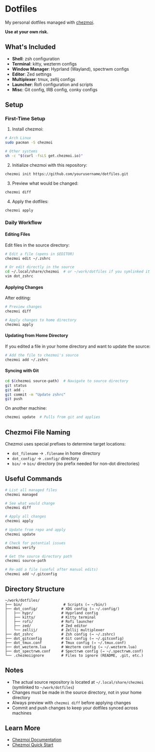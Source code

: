 # Dotfiles

My personal dotfiles managed with [chezmoi](https://www.chezmoi.io/).

**Use at your own risk.**

## What's Included

- **Shell**: zsh configuration
- **Terminal**: kitty, wezterm configs
- **Window Manager**: Hyprland (Wayland), spectrwm configs
- **Editor**: Zed settings
- **Multiplexer**: tmux, zellij configs
- **Launcher**: Rofi configuration and scripts
- **Misc**: Git config, IRB config, conky configs

## Setup

### First-Time Setup

1. Install chezmoi:
```bash
# Arch Linux
sudo pacman -S chezmoi

# Other systems
sh -c "$(curl -fsLS get.chezmoi.io)"
```

2. Initialize chezmoi with this repository:
```bash
chezmoi init https://github.com/yourusername/dotfiles.git
```

3. Preview what would be changed:
```bash
chezmoi diff
```

4. Apply the dotfiles:
```bash
chezmoi apply
```

### Daily Workflow

#### Editing Files

Edit files in the source directory:
```bash
# Edit a file (opens in $EDITOR)
chezmoi edit ~/.zshrc

# Or edit directly in the source
cd ~/.local/share/chezmoi  # or ~/work/dotfiles if you symlinked it
vim dot_zshrc
```

#### Applying Changes

After editing:
```bash
# Preview changes
chezmoi diff

# Apply changes to home directory
chezmoi apply
```

#### Updating from Home Directory

If you edited a file in your home directory and want to update the source:
```bash
# Add the file to chezmoi's source
chezmoi add ~/.zshrc
```

#### Syncing with Git

```bash
cd $(chezmoi source-path)  # Navigate to source directory
git status
git add .
git commit -m "Update zshrc"
git push
```

On another machine:
```bash
chezmoi update  # Pulls from git and applies
```

## Chezmoi File Naming

Chezmoi uses special prefixes to determine target locations:

- `dot_filename` → `.filename` in home directory
- `dot_config/` → `.config/` directory
- `bin/` → `bin/` directory (no prefix needed for non-dot directories)

## Useful Commands

```bash
# List all managed files
chezmoi managed

# See what would change
chezmoi diff

# Apply all changes
chezmoi apply

# Update from repo and apply
chezmoi update

# Check for potential issues
chezmoi verify

# Get the source directory path
chezmoi source-path

# Re-add a file (useful after manual edits)
chezmoi add ~/.gitconfig
```

## Directory Structure

```
~/work/dotfiles/
├── bin/                   # Scripts (→ ~/bin/)
├── dot_config/           # XDG config (→ ~/.config/)
│   ├── hypr/             # Hyprland config
│   ├── kitty/            # Kitty terminal
│   ├── rofi/             # Rofi launcher
│   ├── zed/              # Zed editor
│   └── zellij/           # Zellij multiplexer
├── dot_zshrc             # Zsh config (→ ~/.zshrc)
├── dot_gitconfig         # Git config (→ ~/.gitconfig)
├── dot_tmux.conf         # Tmux config (→ ~/.tmux.conf)
├── dot_wezterm.lua       # Wezterm config (→ ~/.wezterm.lua)
├── dot_spectrwm.conf     # Spectrwm config (→ ~/.spectrwm.conf)
└── .chezmoiignore        # Files to ignore (README, .git, etc.)
```

## Notes

- The actual source repository is located at `~/.local/share/chezmoi` (symlinked to `~/work/dotfiles`)
- Changes must be made in the source directory, not in your home directory
- Always preview with `chezmoi diff` before applying changes
- Commit and push changes to keep your dotfiles synced across machines

## Learn More

- [Chezmoi Documentation](https://www.chezmoi.io/user-guide/command-overview/)
- [Chezmoi Quick Start](https://www.chezmoi.io/quick-start/)
